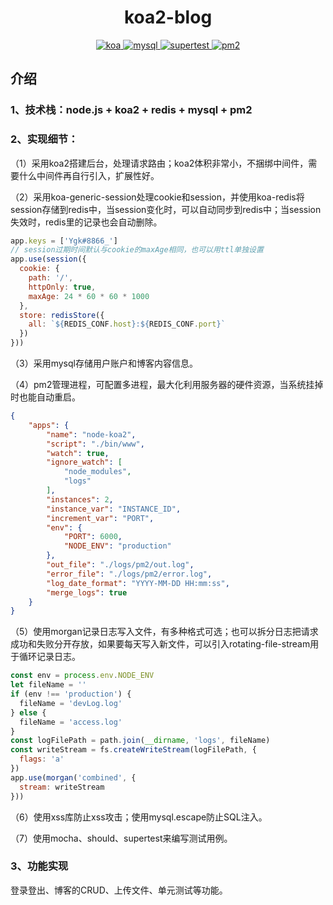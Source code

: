 <h1 align="center">koa2-blog</h1>

<p align="center">
  <a href="#">
    <img src="https://img.shields.io/badge/koa-2.7.0-brightgreen.svg" alt="koa">
  </a>
  <a href="#">
    <img src="https://img.shields.io/badge/mysql-2.17.1-brightgreen.svg" alt="mysql">
  </a>
  <a href="#">
    <img src="https://img.shields.io/badge/supertest-4.0.2-brightgreen.svg" alt="supertest">
  </a>
  <a href="#">
    <img src="https://img.shields.io/badge/pm2-3.5.1-brightgreen.svg" alt="pm2">
  </a>
  
</p>


## 介绍

### 1、技术栈：node.js + koa2 + redis + mysql + pm2

### 2、实现细节：

（1）采用koa2搭建后台，处理请求路由；koa2体积非常小，不捆绑中间件，需要什么中间件再自行引入，扩展性好。

（2）采用koa-generic-session处理cookie和session，并使用koa-redis将session存储到redis中，当session变化时，可以自动同步到redis中；当session失效时，redis里的记录也会自动删除。
````js
app.keys = ['Ygk#8866_']
// session过期时间默认与cookie的maxAge相同，也可以用ttl单独设置
app.use(session({
  cookie: {
    path: '/',
    httpOnly: true,
    maxAge: 24 * 60 * 60 * 1000
  },
  store: redisStore({
    all: `${REDIS_CONF.host}:${REDIS_CONF.port}`
  })
}))
````

（3）采用mysql存储用户账户和博客内容信息。

（4）pm2管理进程，可配置多进程，最大化利用服务器的硬件资源，当系统挂掉时也能自动重启。
````json
{
    "apps": {
        "name": "node-koa2",
        "script": "./bin/www",
        "watch": true,
        "ignore_watch": [
            "node_modules",
            "logs"
        ],
        "instances": 2,
        "instance_var": "INSTANCE_ID",
        "increment_var": "PORT",
        "env": {
            "PORT": 6000,
            "NODE_ENV": "production"
        },
        "out_file": "./logs/pm2/out.log",
        "error_file": "./logs/pm2/error.log",
        "log_date_format": "YYYY-MM-DD HH:mm:ss",
        "merge_logs": true
    }
}
````

（5）使用morgan记录日志写入文件，有多种格式可选；也可以拆分日志把请求成功和失败分开存放，如果要每天写入新文件，可以引入rotating-file-stream用于循环记录日志。
````js
const env = process.env.NODE_ENV
let fileName = ''
if (env !== 'production') {
  fileName = 'devLog.log'
} else {
  fileName = 'access.log'
}
const logFilePath = path.join(__dirname, 'logs', fileName)
const writeStream = fs.createWriteStream(logFilePath, {
  flags: 'a'
})
app.use(morgan('combined', {
  stream: writeStream
}))
````

（6）使用xss库防止xss攻击；使用mysql.escape防止SQL注入。

（7）使用mocha、should、supertest来编写测试用例。

### 3、功能实现

登录登出、博客的CRUD、上传文件、单元测试等功能。
